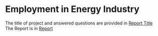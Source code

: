 # Employment in Energy Industry

The title of project and answered questions are provided in [Report Title](./title.PNG) <br />
The Report is in [Report](./Energy_Economics_Report-Final.pdf)
